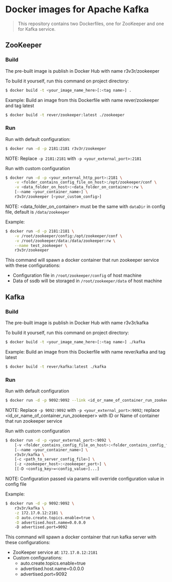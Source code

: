 # Docker images for Apache Kafka

> This repository contains two Dockerfiles, one for ZooKeeper and one for Kafka service.

## ZooKeeper

### Build

The pre-built image is publish in Docker Hub with name r3v3r/zookeeper

To build it yourself, run this command on project directory:
```sh
$ docker build -t <your_image_name_here>[:<tag name>] .
```
Example: Build an image from this Dockerfile with name rever/zookeeper and tag latest
```sh
$ docker build -t rever/zookeeper:latest ./zookeeper
```
### Run

Run with default configuration:
```sh
$ docker run -d -p 2181:2181 r3v3r/zookeeper 
```
NOTE: Replace `-p 2181:2181` with `-p <your_external_port>:2181`

Run with custom configuration
```sh
$ docker run -d -p <your_external_http_port>:2181 \
    -v <folder_contains_config_file_on_host>:/opt/zookeeper/conf \
    -v <data_folder_on_host>:<data_folder_on_container>:rw \
    [--name <your_container_name>] \
    r3v3r/zookeeper [<your_custom_config>]
```
NOTE: <data_folder_on_container> must be the same with `dataDir` in config file, default is `/data/zookeeper`

Example:
```sh
$ docker run -d -p 2181:2181 \
    -v /root/zookeeper/config:/opt/zookeeper/conf \
    -v /root/zookeeper/data:/data/zookeeper:rw \
    --name test_zookeeper \
    r3v3r/zookeeper
```
This command will spawn a docker container that run zookeeper service with these configurations:

 * Configuration file in `/root/zookeeper/config` of host machine
 * Data of ssdb will be storaged in `/root/zookeeper/data` of host machine

## Kafka

### Build
The pre-built image is publish in Docker Hub with name r3v3r/kafka

To build it yourself, run this command on project directory:
```sh
$ docker build -t <your_image_name_here>[:<tag name>] ./kafka
```
Example: Build an image from this Dockerfile with name rever/kafka and tag latest
```sh
$ docker build -t rever/kafka:latest ./kafka
```
### Run

Run with default configuration
```sh
$ docker run -d -p 9092:9092 --link <id_or_name_of_container_run_zookeeper>:zk r3v3r/kafka
```
NOTE: Replace `-p 9092:9092` with `-p <your_external_port>:9092`; replace <id_or_name_of_container_run_zookeeper> with ID or Name of container that run zookeeper service

Run with custom configuration
```sh
$ docker run -d -p <your_external_port>:9092 \
	[-v <folder_contains_config_file_on_host>:<folder_contains_config_file_in_container>] \
	[--name <your_container_name>] \
	r3v3r/kafka \
	[-c <path_to_server_config_file>] \
	[-z <zookeeper_host>:<zookeeper_port>] \
	[[-D <config_key>=<config_value>]...]
```
NOTE: Configuration passed via params will override configuration value in config file

Example:
```sh
$ docker run -d -p 9092:9092 \
	r3v3r/kafka \
	-z 172.17.0.12:2181 \
	-D auto.create.topics.enable=true \
	-D advertised.host.name=0.0.0.0 
	-D advertised.port=9092
```
This command will spawn a docker container that run kafka server with these configurations:

 * ZooKeeper service at: `172.17.0.12:2181`
 * Custom configurations:
 	* auto.create.topics.enable=true 
 	* advertised.host.name=0.0.0.0
 	* advertised.port=9092